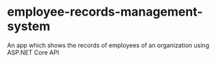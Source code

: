 # employee-records-management-system
An app which shows the records of employees of an organization using ASP.NET Core API
